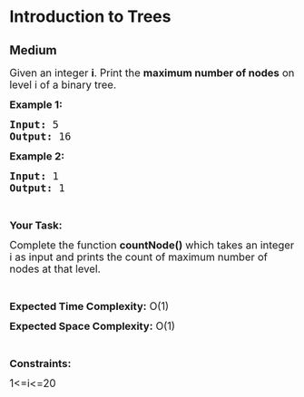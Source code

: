 # Introduction to Trees
## Medium
<div class="problems_problem_content__Xm_eO"><p><span style="font-size:18px">Given an integer <strong>i</strong>. Print the <strong>maximum number of nodes</strong> on level i of a binary tree.</span></p>

<p><strong><span style="font-size:18px">Example 1:</span></strong></p>

<pre><span style="font-size:18px"><strong>Input:</strong> 5</span>
<span style="font-size:18px"><strong>Output:</strong> 16</span></pre>

<p><strong><span style="font-size:18px">Example 2:</span></strong></p>

<pre><span style="font-size:18px"><strong>Input:</strong> 1</span>
<span style="font-size:18px"><strong>Output:</strong> 1</span></pre>

<p>&nbsp;</p>

<p><strong><span style="font-size:18px">Your Task:</span></strong></p>

<p><span style="font-size:18px">Complete the function <strong>countNode()</strong> which takes an integer i as input and prints the count of maximum number of nodes at that level.</span></p>

<p>&nbsp;</p>

<p><span style="font-size:18px"><strong>Expected Time Complexity:</strong> O(1)</span></p>

<p><span style="font-size:18px"><strong>Expected Space Complexity:</strong> O(1)</span></p>

<p>&nbsp;</p>

<p><strong><span style="font-size:18px">Constraints:</span></strong></p>

<p><span style="font-size:18px">1&lt;=i&lt;=20</span></p>

<p>&nbsp;</p>
</div>